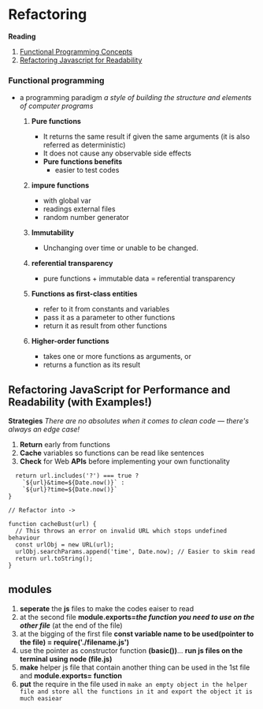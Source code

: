 # Refactoring 

**Reading**

1. [Functional Programming Concepts](https://medium.com/the-renaissance-developer/concepts-of-functional-programming-in-javascript-6bc84220d2aa)
1. [Refactoring Javascript for Readability](https://dev.to/healeycodes/refactoring-javascript-for-performance-and-readability-with-examples-1hec)

### Functional programming 

- a programming paradigm _a style of building the structure and elements of computer programs_

  1. **Pure functions** 
     - It returns the same result if given the same arguments (it is also referred as deterministic)
     - It does not cause any observable side effects
     - **Pure functions benefits**
       - easier to test codes

  2. **impure functions** 
     - with global var
     - readings external files
     - random number generator

  3. **Immutability** 
     - Unchanging over time or unable to be changed.

  4. **referential transparency** 
     - pure functions + immutable data = referential transparency

  5. **Functions as first-class entities** 
     - refer to it from constants and variables
     - pass it as a parameter to other functions
     - return it as result from other functions

  6. **Higher-order functions** 
     - takes one or more functions as arguments, or
     - returns a function as its result

## Refactoring JavaScript for Performance and Readability (with Examples!)

**Strategies**
_There are no absolutes when it comes to clean code — there's always an edge case!_

1. **Return** early from functions
2. **Cache** variables so functions can be read like sentences
3. **Check** for Web **APIs** before implementing your own functionality

```function cacheBust(url) {
  return url.includes('?') === true ?
    `${url}&time=${Date.now()}` :
    `${url}?time=${Date.now()}`
}

// Refactor into ->

function cacheBust(url) {
  // This throws an error on invalid URL which stops undefined behaviour
  const urlObj = new URL(url);
  urlObj.searchParams.append('time', Date.now); // Easier to skim read
  return url.toString();
}
```

## modules 

1. **seperate** the **js** files to make the codes eaiser to read
2. at the second file **module.exports=_the function you need to use on the other file_** (at the end of the file)
3. at the bigging of the first file **const variable name to be used(pointer to the file) = require('./filename.js')**
4. use the pointer as constructor function **(basic())**...
   **run js files on the terminal using node (file.js)**
5. **make** helper js file that contain another thing can be used in the 1st file and **module.exports= function**
6. **put** the require in the file used in
   `make an empty object in the helper file and store all the functions in it and export the object it is much easiear`
